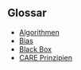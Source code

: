 ## Glossar
+ [Algorithmen](0201_glossar_algorithmen.md)
+ [Bias](0202_glossar_bias.md)
+ [Black Box](0203_glossar_blackbox.md)
+ [CARE Prinzipien](0204_glossar_care.md)

